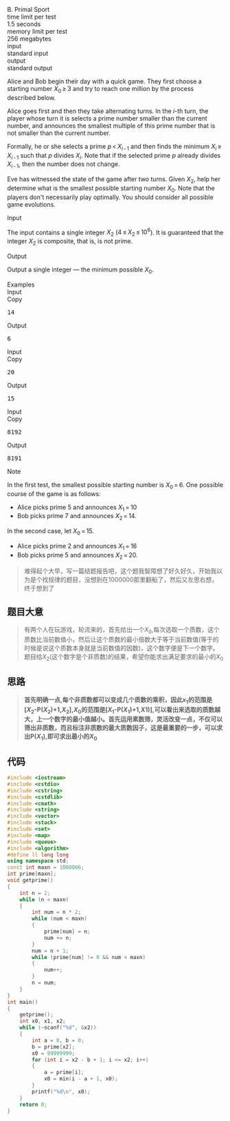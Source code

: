 <div class="problemindexholder" problemindex="B">
        <div class="ttypography"><div class="problem-statement"><div class="header"><div class="title">B. Primal Sport</div><div class="time-limit"><div class="property-title">time limit per test</div>1.5 seconds</div><div class="memory-limit"><div class="property-title">memory limit per test</div>256 megabytes</div><div class="input-file"><div class="property-title">input</div>standard input</div><div class="output-file"><div class="property-title">output</div>standard output</div></div><div><p>Alice and Bob begin their day with a quick game. They first choose a starting number <span class="tex-span"><i>X</i><sub class="lower-index">0</sub> ≥ 3</span> and try to reach one million by the process described below. </p><p>Alice goes first and then they take alternating turns. In the <span class="tex-span"><i>i</i></span>-th turn, the player whose turn it is selects a prime number smaller than the current number, and announces the smallest multiple of this prime number that is not smaller than the current number.</p><p>Formally, he or she selects a prime <span class="tex-span"><i>p</i> &lt; <i>X</i><sub class="lower-index"><i>i</i> - 1</sub></span> and then finds the minimum <span class="tex-span"><i>X</i><sub class="lower-index"><i>i</i></sub> ≥ <i>X</i><sub class="lower-index"><i>i</i> - 1</sub></span> such that <span class="tex-span"><i>p</i></span> divides <span class="tex-span"><i>X</i><sub class="lower-index"><i>i</i></sub></span>. Note that if the selected prime <span class="tex-span"><i>p</i></span> already divides <span class="tex-span"><i>X</i><sub class="lower-index"><i>i</i> - 1</sub></span>, then the number does not change.</p><p>Eve has witnessed the state of the game after two turns. Given <span class="tex-span"><i>X</i><sub class="lower-index">2</sub></span>, help her determine what is the smallest possible starting number <span class="tex-span"><i>X</i><sub class="lower-index">0</sub></span>. Note that the players don't necessarily play optimally. You should consider all possible game evolutions.</p></div><div class="input-specification"><div class="section-title">Input</div><p>The input contains a single integer <span class="tex-span"><i>X</i><sub class="lower-index">2</sub></span> (<span class="tex-span">4 ≤ <i>X</i><sub class="lower-index">2</sub> ≤ 10<sup class="upper-index">6</sup></span>). It is guaranteed that the integer <span class="tex-span"><i>X</i><sub class="lower-index">2</sub></span> is composite, that is, is not prime.</p></div><div class="output-specification"><div class="section-title">Output</div><p>Output a single integer&nbsp;— the minimum possible <span class="tex-span"><i>X</i><sub class="lower-index">0</sub></span>.</p></div><div class="sample-tests"><div class="section-title">Examples</div><div class="sample-test"><div class="input"><div class="title">Input<div title="Copy" data-clipboard-target="#id009157128479498244" id="id001714640757543473" class="input-copier">Copy</div></div><pre id="id009157128479498244">14<br></pre></div><div class="output"><div class="title">Output</div><pre>6<br></pre></div><div class="input"><div class="title">Input<div title="Copy" data-clipboard-target="#id005159917768934943" id="id009918115461485524" class="input-copier">Copy</div></div><pre id="id005159917768934943">20<br></pre></div><div class="output"><div class="title">Output</div><pre>15<br></pre></div><div class="input"><div class="title">Input<div title="Copy" data-clipboard-target="#id0042118287436951274" id="id0039492129251991903" class="input-copier">Copy</div></div><pre id="id0042118287436951274">8192<br></pre></div><div class="output"><div class="title">Output</div><pre>8191<br></pre></div></div></div><div class="note"><div class="section-title">Note</div><p>In the first test, the smallest possible starting number is <span class="tex-span"><i>X</i><sub class="lower-index">0</sub> = 6</span>. One possible course of the game is as follows: </p><ul> <li> Alice picks prime 5 and announces <span class="tex-span"><i>X</i><sub class="lower-index">1</sub> = 10</span> </li><li> Bob picks prime 7 and announces <span class="tex-span"><i>X</i><sub class="lower-index">2</sub> = 14</span>. </li></ul><p>In the second case, let <span class="tex-span"><i>X</i><sub class="lower-index">0</sub> = 15</span>. </p><ul> <li> Alice picks prime 2 and announces <span class="tex-span"><i>X</i><sub class="lower-index">1</sub> = 16</span> </li><li> Bob picks prime 5 and announces <span class="tex-span"><i>X</i><sub class="lower-index">2</sub> = 20</span>. </li></ul></div></div><p>  </p></div>
</div>

>难得起个大早，写一篇结题报告吧，这个题我智障想了好久好久，开始我以为是个找规律的题目，没想到在1000000那里翻船了，然后又左思右想，终于想到了

## 题目大意

>有两个人在玩游戏，轮流来的，首先给出一个$X_{0}$,每次选取一个质数，这个质数比当前数值小，然后让这个质数的最小倍数大于等于当前数值(等于的时候是说这个质数本身就是当前数值的因数)，这个数字便是下一个数字。题目给$X_{2}$(这个数字是个非质数)的结果，希望你能求出满足要求的最小的$X_{0}$

## 思路

>**首先明确一点,每个非质数都可以变成几个质数的乘积，因此$x_{1}$的范围是[$X_2$-P($X_2$)+1,$X_2$],$X_0$的范围是[$X_1$-P($X_1$)+1,X1)],可以看出来选取的质数越大，上一个数字的最小值越小。首先运用素数筛，灵活改变一点，不仅可以筛出非质数，而且标注非质数的最大质数因子，这是最重要的一步，可以求出P($X_1$),即可求出最小的$X_0$**

## 代码

```cpp
#include <iostream>
#include <cstdio>
#include <cstring>
#include <cstdlib>
#include <cmath>
#include <string>
#include <vector>
#include <stack>
#include <set>
#include <map>
#include <queue>
#include <algorithm>
#define ll long long
using namespace std;
const int maxn = 1000006;
int prime[maxn];
void getprime()
{
    int n = 2;
    while (n < maxn)
    {
        int num = n * 2;
        while (num < maxn)
        {
            prime[num] = n;
            num += n;
        }
        num = n + 1;
        while (prime[num] != 0 && num < maxn)
        {
            num++;
        }
        n = num;
    }
}
int main()
{
    getprime();
    int x0, x1, x2;
    while (~scanf("%d", &x2))
    {
        int a = 0, b = 0;
        b = prime[x2];
        x0 = 99999999;
        for (int i = x2 - b + 1; i <= x2; i++)
        {
            a = prime[i];
            x0 = min(i - a + 1, x0);
        }
        printf("%d\n", x0);
    }
    return 0;
}

```